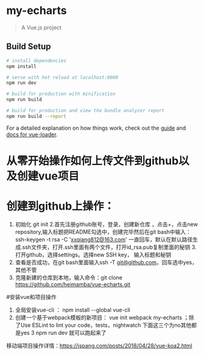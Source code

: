 # my-echarts

> A Vue.js project

## Build Setup

``` bash
# install dependencies
npm install

# serve with hot reload at localhost:8080
npm run dev

# build for production with minification
npm run build

# build for production and view the bundle analyzer report
npm run build --report
```

For a detailed explanation on how things work, check out the [guide](http://vuejs-templates.github.io/webpack/) and [docs for vue-loader](http://vuejs.github.io/vue-loader).

# 从零开始操作如何上传文件到github以及创建vue项目

# 创建到github上操作：

1. 初始化 git init 
2.首先注册github账号，登录，创建新仓库 ，点击+，点击new repository,输入标题把README勾选中，创建完毕然后在git bash中输入： ssh-keygen -t rsa -C 'xxqiang812@163.com' 一直回车，默认在默认路径生成.ssh文件夹，打开.ssh里面有两个文件，打开id_rsa.pub复制里面的秘钥
3.打开github，选择settings。选择new SSH key， 输入标题和秘钥
4. 查看是否成功，在git bash里面输入ssh -T git@github.com，回车选中yes，其他不管
5. 克隆新建的仓库到本地，输入命令：git clone https://github.com/heimamba/vue-echarts.git

#安装vue和项目操作
1. 全局安装vue-cli ：  npm install --global vue-cli
2. 创建一个基于webpack模板的新项目： vue init webpack my-echarts   ；除了Use ESLint to lint your code，tests，nightwatch
下面这三个为no其他都是yes
3 npm run dev 就可以跑起来了

移动端项目操作详情：https://jspang.com/posts/2018/04/28/vue-koa2.html
